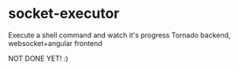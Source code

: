# socket-executor
Execute a shell command and watch it's progress Tornado backend, websocket+angular frontend


NOT DONE YET! :)